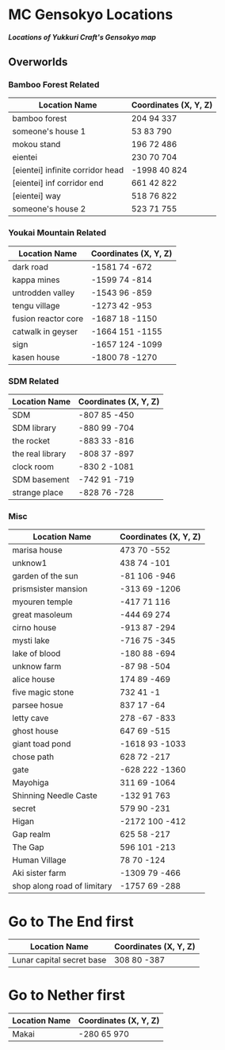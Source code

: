 # MC Gensokyo Locations
##### Locations of Yukkuri Craft's Gensokyo map

## Overworlds

### Bamboo Forest Related
Location Name | Coordinates (X, Y, Z)
------------ | -------------
bamboo forest |			204 94 337
someone's house 1 |	53 83 790
mokou stand |			196 72 486
eientei	|			230 70 704
[eientei] infinite corridor head | -1998 40 824
[eientei] inf corridor end |	661 42 822
[eientei] way 	|		518 76 822
someone's house 2	|		523 71 755
### Youkai Mountain Related
Location Name | Coordinates (X, Y, Z)
------------ | -------------
dark road |			-1581 74 -672
kappa mines |			-1599 74 -814
untrodden valley |		-1543 96 -859 
tengu village	|		-1273 42 -953
fusion reactor core |		-1687 18 -1150
catwalk in geyser |		-1664 151 -1155
sign 	|			-1657 124 -1099
kasen house 	|		-1800 78 -1270

### SDM Related
Location Name | Coordinates (X, Y, Z)
------------ | -------------
SDM 	|			-807 85 -450
SDM library |			-880 99 -704
the rocket 	|		-883 33 -816
the real library |		-808 37 -897
clock room 	|		-830 2 -1081
SDM basement |			-742 91 -719
strange place | -828 76 -728
		
		
### Misc
Location Name | Coordinates (X, Y, Z)
------------ | -------------
marisa house |			473 70 -552
unknow1 	|		438 74 -101
garden of the sun |		-81 106 -946
prismsister mansion 	|	-313 69 -1206
myouren temple 	|		-417 71 116
great masoleum 	|		-444 69 274
cirno house 	|		-913 87 -294
mysti lake 	|		-716 75 -345
lake of blood |			-180 88 -694
unknow farm 	|		-87 98 -504
alice house |			174 89 -469
five magic stone |		732 41 -1
parsee hosue |			837 17 -64
letty cave |			278 -67 -833
ghost house |			647 69 -515
giant toad pond |		-1618 93 -1033
chose path |			628 72 -217
gate		|		-628 222 -1360
Mayohiga	| 		311 69 -1064
Shinning Needle Caste | -132 91 763
secret	|		 	579 90 -231
Higan 	|			-2172 100 -412
Gap realm | 625 58 -217
The Gap | 596 101 -213
Human Village | 78 70 -124
Aki sister farm | -1309 79 -466
shop along road of limitary |	-1757 69 -288

# Go to The End first
Location Name | Coordinates (X, Y, Z)
------------ | -------------
Lunar capital secret base | 308 80 -387

# Go to Nether first
Location Name | Coordinates (X, Y, Z)
------------ | -------------
Makai  |			 -280 65 970 


